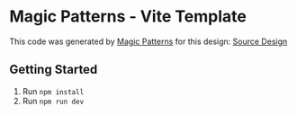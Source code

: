 # Magic Patterns - Vite Template

This code was generated by [Magic Patterns](https://magicpatterns.com) for this design: [Source Design](https://www.magicpatterns.com/c/5henzksfxuyj7bhddav62h)

## Getting Started

1. Run `npm install`
2. Run `npm run dev`
